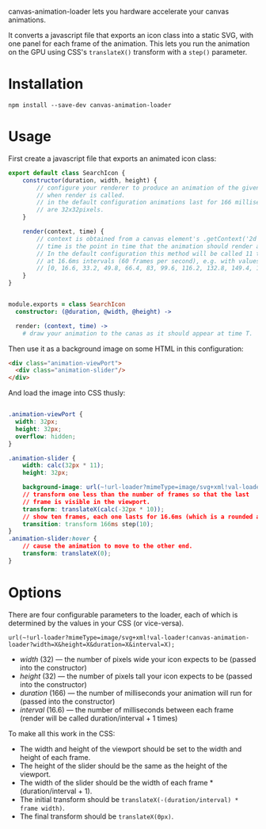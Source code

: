 canvas-animation-loader lets you hardware accelerate your canvas animations.

It converts a javascript file that exports an icon class into a static SVG,
with one panel for each frame of the animation. This lets you run the animation
on the GPU using CSS's `translateX()` transform with a `step()` parameter.

# Installation

```
npm install --save-dev canvas-animation-loader
```

# Usage

First create a javascript file that exports an animated icon class:

```javascript
export default class SearchIcon {
    constructor(duration, width, height) {
        // configure your renderer to produce an animation of the given size
        // when render is called.
        // in the default configuration animations last for 166 milliseconds and
        // are 32x32pixels.
    }

    render(context, time) {
        // context is obtained from a canvas element's .getContext('2d'),
        // time is the point in time that the animation should render at.
        // In the default configuration this method will be called 11 times
        // at 16.6ms intervals (60 frames per second), e.g. with values:
        // [0, 16.6, 33.2, 49.8, 66.4, 83, 99.6, 116.2, 132.8, 149.4, 166]
    }
}
```

```coffee

module.exports = class SearchIcon
  constructor: (@duration, @width, @height) ->

  render: (context, time) ->
    # draw your animation to the canas as it should appear at time T.
```

Then use it as a background image on some HTML in this configuration:

```html
<div class="animation-viewPort">
  <div class="animation-slider"/>
</div>
```

And load the image into CSS thusly:
```css

.animation-viewPort {
  width: 32px;
  height: 32px;
  overflow: hidden;
}

.animation-slider {
    width: calc(32px * 11);
    height: 32px;

    background-image: url(~!url-loader?mimeType=image/svg+xml!val-loader!canvas-animation-loader!./search_icon.js);
    // transform one less than the number of frames so that the last
    // frame is visible in the viewport.
    transform: translateX(calc(-32px * 10));
    // show ten frames, each one lasts for 16.6ms (which is a rounded approximation of 1/60, so 60 frames per second)
    transition: transform 166ms step(10);
}
.animation-slider:hover {
    // cause the animation to move to the other end.
    transform: translateX(0);
}
```

# Options

There are four configurable parameters to the loader, each of which is determined by the values in your CSS (or vice-versa).

```
url(~!url-loader?mimeType=image/svg+xml!val-loader!canvas-animation-loader?width=X&height=X&duration=X&interval=X);
```

* *width* (32) — the number of pixels wide your icon expects to be (passed into the constructor)
* *height* (32) — the number of pixels tall your icon expects to be (passed into the constructor)
* *duration* (166) — the number of milliseconds your animation will run for (passed into the constructor)
* *interval* (16.6) — the number of milliseconds between each frame (render will be called duration/interval + 1 times)

To make all this work in the CSS:

* The width and height of the viewport should be set to the width and height of each frame.
* The height of the slider should be the same as the height of the viewport.
* The width of the slider should be the width of each frame * (duration/interval + 1).
* The initial transform should be `translateX(-(duration/interval) * frame width)`.
* The final transform should be `translateX(0px)`.

